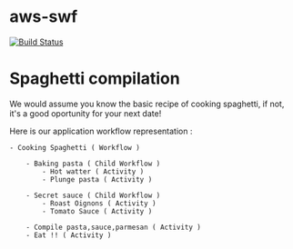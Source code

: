 # aws-swf

[![Build Status](https://status.continuousphp.com/git-hub/continuousphp/aws-swf?token=7c1624c0-f2da-4c3e-aad5-d032e20c28c3&branch=master)](https://continuousphp.com/git-hub/continuousphp/aws-swf)

# Spaghetti compilation

We would assume you know the basic recipe of cooking spaghetti, if not, it's a good oportunity for your next date!

Here is our application workflow representation :

```
- Cooking Spaghetti ( Workflow )

    - Baking pasta ( Child Workflow )
        - Hot watter ( Activity )
        - Plunge pasta ( Activity )

    - Secret sauce ( Child Workflow )
        - Roast Oignons ( Activity )
        - Tomato Sauce ( Activity )

    - Compile pasta,sauce,parmesan ( Activity )
    - Eat !! ( Activity )
```
